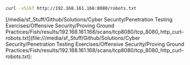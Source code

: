 ```bash
curl -sSikf http://192.168.161.168:8080/robots.txt
```

[/media/sf_Stuff/Github/Solutions/Cyber Security/Penetration Testing Exercises/Offensive Security/Proving Ground Practices/Fish/results/192.168.161.168/scans/tcp8080/tcp_8080_http_curl-robots.txt](file:///media/sf_Stuff/Github/Solutions/Cyber Security/Penetration Testing Exercises/Offensive Security/Proving Ground Practices/Fish/results/192.168.161.168/scans/tcp8080/tcp_8080_http_curl-robots.txt):

```

```
